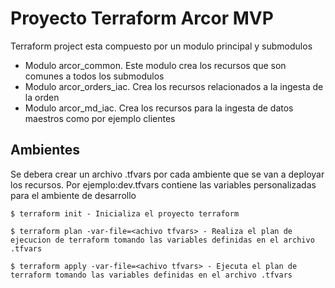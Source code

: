 # Proyecto Terraform Arcor MVP

Terraform project esta compuesto por un modulo principal y submodulos
 - Modulo arcor_common. Este modulo crea los recursos que son comunes a todos los submodulos
 - Modulo arcor_orders_iac. Crea los recursos relacionados a la ingesta de la orden
 - Modulo arcor_md_iac. Crea los recursos para la ingesta de datos maestros como por ejemplo clientes

## Ambientes 
Se debera crear un archivo .tfvars por cada ambiente que se van a deployar los recursos. Por ejemplo:dev.tfvars contiene las variables personalizadas para el ambiente de desarrollo 


```
$ terraform init - Inicializa el proyecto terraform
```

```
$ terraform plan -var-file=<achivo tfvars> - Realiza el plan de ejecucion de terraform tomando las variables definidas en el archivo .tfvars
```

```
$ terraform apply -var-file=<achivo tfvars> - Ejecuta el plan de terraform tomando las variables definidas en el archivo .tfvars
```
